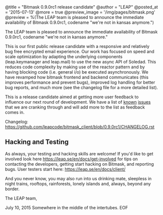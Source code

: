 @title = "Bitmask 0.9.0rc1 release candidate"
@author = "LEAP"
@posted_at = '2015-07-13'
@more = true
@preview_image = '/img/pages/bitmask.png'
@preview = %(The LEAP team is pleased to announce the immediate availability of Bitmask 0.9.0rc1, codename "we're not in kansas anymore.")

The LEAP team is pleased to announce the immediate  availability of Bitmask 0.9.0rc1, codename "we're not in kansas anymore."

This is our first public release candidate with a responsive and relatively bug free encrypted email experience. Our work has focused on speed and scale optimization by adapting the underlying components (leap.keymanager and leap.mail) to use the new async API of Soledad. This reduces code complexity by making use of the reactor pattern and by having blocking code (i.e. general i/o) be executed asynchronously. We have revamped how bitmask frontend and backend communicates (this improves performance and prevent bugs), improved log handling for better bug reports, and much more (see the changelog file for a more detailed list).

This is a release candidate aimed at getting more user feedback to influence our next round of development. We have a list of [known](https://leap.se/code/versions/161) [issues](https://leap.se/en/docs/client/known-issues) that we are cranking through and will add more to the list as feedback comes in.

Changelog: https://github.com/leapcode/bitmask_client/blob/0.9.0rc1/CHANGELOG.rst

Hacking and Testing
-----------------------

As always, your testing and hacking skills are welcome! If you'd like to get involved look here https://leap.se/en/docs/get-involved for tips on contacting the developers, getting start hacking on Bitmask, and reporting bugs.  User testers start here: https://leap.se/en/docs/client/

And you never know, you may also run into us drinking mate, sleepless in night trains, rooftops, rainforests, lonely islands and, always, beyond any border.

The LEAP team,

July 10, 2015
Somewhere in the middle of the intertubes.
EOF
